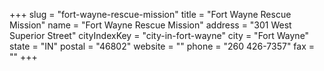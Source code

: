 +++
slug = "fort-wayne-rescue-mission"
title = "Fort Wayne Rescue Mission"
name = "Fort Wayne Rescue Mission"
address = "301 West Superior Street"
cityIndexKey = "city-in-fort-wayne"
city = "Fort Wayne"
state = "IN"
postal = "46802"
website = ""
phone = "260 426-7357"
fax = ""
+++
